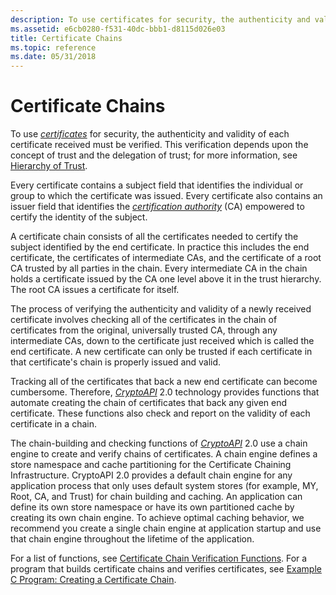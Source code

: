 ```yaml
---
description: To use certificates for security, the authenticity and validity of each certificate received must be verified. This verification depends upon the concept of trust and the delegation of trust \[Platform Software Development Kit (SDK)\].
ms.assetid: e6cb0280-f531-40dc-bbb1-d8115d026e03
title: Certificate Chains
ms.topic: reference
ms.date: 05/31/2018
---
```


# Certificate Chains

To use [*certificates*](../secgloss/c-gly.md) for security, the authenticity and validity of each certificate received must be verified. This verification depends upon the concept of trust and the delegation of trust; for more information, see [Hierarchy of Trust](hierarchy-of-trust.md).

Every certificate contains a subject field that identifies the individual or group to which the certificate was issued. Every certificate also contains an issuer field that identifies the [*certification authority*](../secgloss/c-gly.md) (CA) empowered to certify the identity of the subject.

A certificate chain consists of all the certificates needed to certify the subject identified by the end certificate. In practice this includes the end certificate, the certificates of intermediate CAs, and the certificate of a root CA trusted by all parties in the chain. Every intermediate CA in the chain holds a certificate issued by the CA one level above it in the trust hierarchy. The root CA issues a certificate for itself.

The process of verifying the authenticity and validity of a newly received certificate involves checking all of the certificates in the chain of certificates from the original, universally trusted CA, through any intermediate CAs, down to the certificate just received which is called the end certificate. A new certificate can only be trusted if each certificate in that certificate's chain is properly issued and valid.

Tracking all of the certificates that back a new end certificate can become cumbersome. Therefore, [*CryptoAPI*](../secgloss/c-gly.md) 2.0 technology provides functions that automate creating the chain of certificates that back any given end certificate. These functions also check and report on the validity of each certificate in a chain.

The chain-building and checking functions of [*CryptoAPI*](../secgloss/c-gly.md) 2.0 use a chain engine to create and verify chains of certificates. A chain engine defines a store namespace and cache partitioning for the Certificate Chaining Infrastructure. CryptoAPI 2.0 provides a default chain engine for any application process that only uses default system stores (for example, MY, Root, CA, and Trust) for chain building and caching. An application can define its own store namespace or have its own partitioned cache by creating its own chain engine. To achieve optimal caching behavior, we recommend you create a single chain engine at application startup and use that chain engine throughout the lifetime of the application.

For a list of functions, see [Certificate Chain Verification Functions](cryptography-functions.md). For a program that builds certificate chains and verifies certificates, see [Example C Program: Creating a Certificate Chain](example-c-program-creating-a-certificate-chain.md).

 

 
